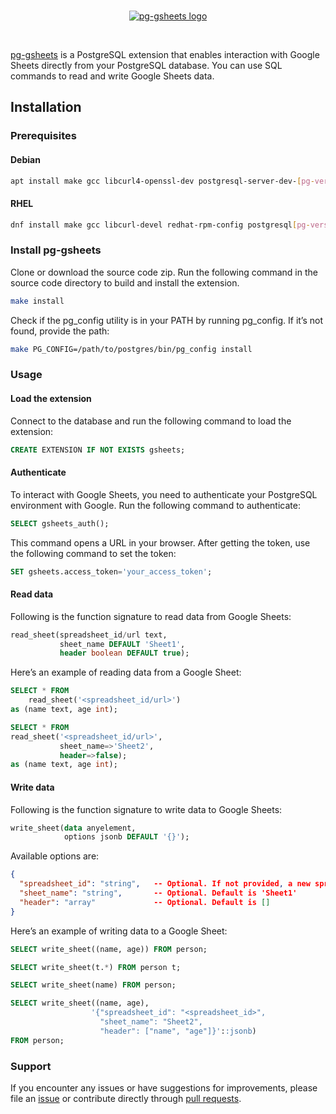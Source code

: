 <br/>
<p align="center">
  <a href="https://pg-gsheets.com">
    <img src="https://mintlify.s3-us-west-1.amazonaws.com/pg-gsheets/logo/pg-gsheets.svg" alt="pg-gsheets logo" />
  </a>
</p>
<br/>

[pg-gsheets](https://pg-gsheets.com) is a PostgreSQL extension that enables interaction with Google Sheets directly from your PostgreSQL database. You can use SQL commands to read and write Google Sheets data.

## Installation

### Prerequisites

#### Debian

```bash
apt install make gcc libcurl4-openssl-dev postgresql-server-dev-[pg-version]
```

#### RHEL

```bash
dnf install make gcc libcurl-devel redhat-rpm-config postgresql[pg-version]-devel
```

### Install pg-gsheets

Clone or download the source code zip. Run the following command in the source code directory to build and install the extension.

```bash
make install
```

Check if the pg_config utility is in your PATH by running pg_config. If it’s not found, provide the path:

```bash
make PG_CONFIG=/path/to/postgres/bin/pg_config install
```

### Usage

#### Load the extension

Connect to the database and run the following command to load the extension:

```sql
CREATE EXTENSION IF NOT EXISTS gsheets;
```

#### Authenticate

To interact with Google Sheets, you need to authenticate your PostgreSQL environment with Google. Run the following command to authenticate:

```sql
SELECT gsheets_auth();
```

This command opens a URL in your browser. After getting the token, use the following command to set the token:

```sql
SET gsheets.access_token='your_access_token';
```

#### Read data

Following is the function signature to read data from Google Sheets:

```sql
read_sheet(spreadsheet_id/url text,
           sheet_name DEFAULT 'Sheet1',
           header boolean DEFAULT true);
```

Here’s an example of reading data from a Google Sheet:

```sql
SELECT * FROM
    read_sheet('<spreadsheet_id/url>')
as (name text, age int);
```

```sql
SELECT * FROM
read_sheet('<spreadsheet_id/url>',
           sheet_name=>'Sheet2',
           header=>false);
as (name text, age int);
```

#### Write data

Following is the function signature to write data to Google Sheets:

```sql
write_sheet(data anyelement,
            options jsonb DEFAULT '{}');
```

Available options are:
```json
{
  "spreadsheet_id": "string",   -- Optional. If not provided, a new spreadsheet is created
  "sheet_name": "string",       -- Optional. Default is 'Sheet1'
  "header": "array"             -- Optional. Default is []
}
```

Here’s an example of writing data to a Google Sheet:

```sql
SELECT write_sheet((name, age)) FROM person;
```
```sql
SELECT write_sheet(t.*) FROM person t;
```
```sql
SELECT write_sheet(name) FROM person;
```
```sql
SELECT write_sheet((name, age),
                  '{"spreadsheet_id": "<spreadsheet_id>",
                    "sheet_name": "Sheet2",
                    "header": ["name", "age"]}'::jsonb)
FROM person;
```

### Support
If you encounter any issues or have suggestions for improvements, please file an [issue](https://github.com/MuhammadTahaNaveed/pg-gsheets/issues) or contribute directly through [pull requests](https://github.com/MuhammadTahaNaveed/pg-gsheets/pulls).
